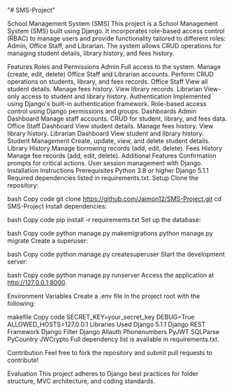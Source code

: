 "# SMS-Project" 

School Management System (SMS)
This project is a School Management System (SMS) built using Django. It incorporates role-based access control (RBAC) to manage users and provide functionality tailored to different roles: Admin, Office Staff, and Librarian. The system allows CRUD operations for managing student details, library history, and fees history.

Features
Roles and Permissions
Admin
Full access to the system.
Manage (create, edit, delete) Office Staff and Librarian accounts.
Perform CRUD operations on students, library, and fees records.
Office Staff
View all student details.
Manage fees history.
View library records.
Librarian
View-only access to student and library history.
Authentication
Implemented using Django's built-in authentication framework.
Role-based access control using Django permissions and groups.
Dashboards
Admin Dashboard
Manage staff accounts.
CRUD for student, library, and fees data.
Office Staff Dashboard
View student details.
Manage fees history.
View library history.
Librarian Dashboard
View student and library history.
Student Management
Create, update, view, and delete student details.
Library History
Manage borrowing records (add, edit, delete).
Fees History
Manage fee records (add, edit, delete).
Additional Features
Confirmation prompts for critical actions.
User session management with Django.
Installation Instructions
Prerequisites
Python 3.8 or higher
Django 5.1.1
Required dependencies listed in requirements.txt.
Setup
Clone the repository:

bash
Copy code
git clone https://github.com/Jaimon12/SMS-Project.git
cd SMS-Project
Install dependencies:

bash
Copy code
pip install -r requirements.txt
Set up the database:

bash
Copy code
python manage.py makemigrations
python manage.py migrate
Create a superuser:

bash
Copy code
python manage.py createsuperuser
Start the development server:

bash
Copy code
python manage.py runserver
Access the application at http://127.0.0.1:8000.

Environment Variables
Create a .env file in the project root with the following:

makefile
Copy code
SECRET_KEY=your_secret_key
DEBUG=True
ALLOWED_HOSTS=127.0.0.1
Libraries Used
Django 5.1.1
Django REST Framework
Django Filter
Django Allauth
Phonenumbers
PyJWT
SQLParse
PyCountry
JWCrypto
Full dependency list is available in requirements.txt.

Contribution
Feel free to fork the repository and submit pull requests to contribute!

Evaluation
This project adheres to Django best practices for folder structure, MVC architecture, and coding standards.